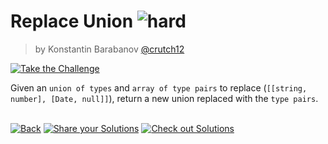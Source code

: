 <!--info-header-start--><h1>Replace Union <img src="https://img.shields.io/badge/-hard-de3d37" alt="hard"/> </h1><blockquote><p>by Konstantin Barabanov <a href="https://github.com/crutch12" target="_blank">@crutch12</a></p></blockquote><p><a href="https://tsch.js.org/13580/play" target="_blank"><img src="https://img.shields.io/badge/-Take%20the%20Challenge-3178c6?logo=typescript&logoColor=white" alt="Take the Challenge"/></a> </p><!--info-header-end-->

Given an `union of types` and `array of type pairs` to replace (`[[string, number], [Date, null]]`), return a new union replaced with the `type pairs`.


<!--info-footer-start--><br><a href="../../README.md" target="_blank"><img src="https://img.shields.io/badge/-Back-grey" alt="Back"/></a> <a href="https://tsch.js.org/13580/answer" target="_blank"><img src="https://img.shields.io/badge/-Share%20your%20Solutions-teal" alt="Share your Solutions"/></a> <a href="https://tsch.js.org/13580/solutions" target="_blank"><img src="https://img.shields.io/badge/-Check%20out%20Solutions-de5a77?logo=awesome-lists&logoColor=white" alt="Check out Solutions"/></a> <!--info-footer-end-->